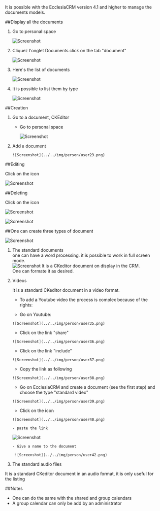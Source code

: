 It is possible with the EcclesiaCRM version 4.1 and higher to manage the documents models. 
 
##Display all the documents

1. Go to personal space 

      ![Screenshot](../../img/person/user22.png)

2. Cliquez l'onglet Documents click on the tab "document" 

      ![Screenshot](../../img/person/user32.png)

3. Here's the list of documents 

      ![Screenshot](../../img/person/user33.png)

4. It is possible to list them by type

      ![Screenshot](../../img/person/user34.png)


##Creation

1. Go to a document, CKEditor

    - Go to personal space 
       
       ![Screenshot](../../img/person/user22.png)

2. Add a document 
    
       ![Screenshot](../../img/person/user23.png)

##Editing

Click on the icon 

![Screenshot](../../img/person/docedit.png)

##Deleting

Click on the icon 

![Screenshot](../../img/person/docdel.png)

![Screenshot](../../img/person/docedit.png)

##One can create three types of document
   
![Screenshot](../../img/person/user30.png)
   
1. The standard documents<br>one can have a word processing. it is possible to work in full screen mode.<br> 
     ![Screenshot](../../img/person/user31.png)
     It is a CKeditor document on display in the CRM.<br>One can formate it as desired.
     
2. Videos

      It is a standard CKeditor document in a video format. 
      
      -  To add a Youtube video the process is complex because of the rights: 
      
      - Go on Youtube: 
      
       ![Screenshot](../../img/person/user35.png)
       
      - Click on the link "share"
      
       ![Screenshot](../../img/person/user36.png)
       
      - Click on the link "include"
      
       ![Screenshot](../../img/person/user37.png)
       
      - Copy the link as following
      
       ![Screenshot](../../img/person/user38.png)
       
      - Go on EcclesiaCRM and create a document (see the first step) and choose the type "standard video" 

       ![Screenshot](../../img/person/user39.png)
       
      - Click on the icon 

       ![Screenshot](../../img/person/user40.png)
       
       - paste the link
       
      ![Screenshot](../../img/person/user41.png)

       - Give a name to the document
       
        ![Screenshot](../../img/person/user42.png)
      

3. The standard audio files 

It is a standard CKeditor document in an audio format, it is only useful for the listing 

##Notes

- One can do the same with the shared and group calendars
- A group calendar can only be add by an administrator 

